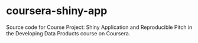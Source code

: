# coursera-shiny-app
Source code for Course Project: Shiny Application and Reproducible Pitch in the Developing Data Products course on Coursera.
